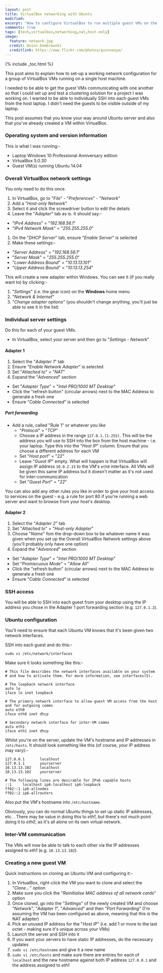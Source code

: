 ```yaml
---
layout: post
title: VirtualBox networking with Ubuntu
modified:
excerpt: "How to configure VirtualBox to run multiple guest VMs on the same network"
comments: true
tags: [tech,virtualbox,networking,nat,host-only]
image:
  feature: network.jpg
  credit: Quinn Dombrowski
  creditlink: https://www.flickr.com/photos/quinnanya/
---
```


{% include _toc.html %}

This post aims to explain how to set-up a working network configuration for a group of VirtualBox VMs running on a single host machine.

I needed to be able to get the guest VMs communicating with one another so that I could set up and test a clustering solution for a project I was working on.  I wanted to be able to individually SSH into each guest VMs from the host laptop.  I didn't need the guests to be visible outside of my laptop.

This post assumes that you know your way around Ubuntu server and also that you've already created a VM within VirtualBox.


### Operating system and version information

This is what I was running:-

- Laptop Windows 10 Professional Anniversary edition
- VirtualBox 5.0.30
- Guest VM(s) running Ubuntu 14.04



### Overall VirtualBox network settings

You only need to do this once.

1. In VirtualBox, go to "*File*" - "*Preferences*" - "*Network*"
1. Add a "*Host-only Network*"
1. Select it and click the screwdriver button to edit the details
1. Leave the "*Adapter*" tab as is.  It should say:-
  - "*IPv4 Address*" = "*192.168.56.1*"
  - "*IPv4 Network Mask*" = "*255.255.255.0*"
1. On the "*DHCP Server*" tab, ensure "*Enable Server*" is selected
1. Make these settings:-
  - "*Server Address*" = "*192.168.56.1*"
  - "*Server Mask*" = "*255.255.255.0*"
  - "*Lower Address Bound*" = "*10.13.13.101*"
  - "*Upper Address Bound*" = "*10.13.13.254*"
  
This will create a new adapter within Windows.  You can see it (if you really want to) by clicking:-

1. "*Settings*" (i.e. the gear icon) on the **Windows** home menu
1. "*Network & Internet*"
1. "*Change adapter options*" (you shouldn't change anything, you'll just be able to see it in the list)


### Individual server settings  

Do this for each of your guest VMs.

- In VirtualBox, select your server and then go to "*Settings - Network*"

#### Adapter 1

1. Select the "*Adapter 1*" tab
1. Ensure "*Enable Network Adapter*" is selected
1. Set "*Attached to*" = "*NAT*"
1. Expand the "*Advanced*" section
  - Set "*Adapter Type*" = "*Intel PRO/1000 MT Desktop*"
  - Click the "refresh button" (circular arrows) next to the MAC Address to generate a fresh one
  - Ensure "*Cable Connected*" is selected

##### Port forwarding

- Add a rule, called "Rule 1" or whatever you like
  - "*Protocol*" = "*TCP*"
  - Choose a IP address in the range `127.0.1.[1-255]`.  This will be the address you will use to SSH into the box from the host machine - i.e. your laptop.  Type this into the "*Host IP*" column.  Ensure that you choose a different address for each VM
  - Set "*Host port*" = "*22*"
  - Leave "*Guest IP*" empty.  What will happen is that VirtualBox will assign IP address `10.0.2.15` to the VM's `eth0` interface.  All VMs will be given this same IP address but it doesn't matter as it's not used for inter-communication
  - Set "*Guest Port*" = "*22*"

You can also add any other rules you like in order to give your host access to services on the guest - e.g. a rule for port 80 if you're running a web server and want to browse from your host's desktop.


#### Adapter 2

1. Select the "*Adapter 2*" tab
1. Set "*Attached to*" = "*Host-only Adapter*"
1. Choose "*Name*" fom the drop-down box to be whatever name it was given when you set up the Overall VirtualBox Network settings above (you'll probably only have one option)
1. Expand the "*Advanced*" section
  - Set "*Adapter Type*" = "*Intel PRO/1000 MT Desktop*"
  - Set "*Promiscuous Mode*" = "*Allow All*"
  - Click the "refresh button" (circular arrows) next to the MAC Address to generate a fresh one
  - Ensure "*Cable Connected*" is selected


### SSH access

You will be able to SSH into each guest from your desktop using the IP address you chose in the Adapter 1 port forwarding section (e.g. `127.0.1.2`).


### Ubuntu configuration

You'll need to ensure that each Ubuntu VM knows that it's been given two network interfaces.

SSH into each guest and do this:-

    sudo vi /etc/network/interfaces

Make sure it looks something like this:-

    # This file describes the network interfaces available on your system
    # and how to activate them. For more information, see interfaces(5).
    
    # The loopback network interface
    auto lo
    iface lo inet loopback
    
    # The primary network interface to allow guest VM access from the host and for outgoing comms
    auto eth0
    iface eth0 inet dhcp
    
    # Secondary network interface for inter-VM comms
    auto eth1
    iface eth1 inet dhcp

Whilst you're on the server, update the VM's hostname and IP addresses in `/etc/hosts`.  It should look something like this (of course, your IP address may vary):-

    127.0.0.1       localhost
    127.0.1.1       yourserver
    10.13.13.102    localhost
    10.13.13.102    yourserver

    # The following lines are desirable for IPv6 capable hosts
    ::1     localhost ip6-localhost ip6-loopback
    ff02::1 ip6-allnodes
    ff02::2 ip6-allrouters

Also put the VM's hostname into `/etc/hostname`.

Obviously, you can do normal Ubuntu things to set up static IP addresses, etc.  .  There may be value in doing this to *eth1*, but there's not much point doing it to *eth0*, as it's all alone on its own virtual network.


### Inter-VM communication

The VMs will now be able to talk to each other via the IP addresses assigned to *eth1* (e.g. `10.13.13.102`).


### Creating a new guest VM

Quick instructions on cloning an Ubuntu VM and configuring it:-

1. In VirtualBox, right-click the VM you want to clone and select the "*Clone...*" option
1. Make sure you click the "*Reinitialise MAC address of all network cards*" option
1. Once cloned, go into the "*Settings*" of the newly created VM and choose "*Network*", "*Adapter 1*", "*Advanced*" and then "*Port Forwarding*" (I'm assuming the VM has been configured as above, meaning that this is the NAT adapter)
1. Pick an unused IP address for the "*Host IP*" (i.e. add 1 or more to the last octet - making sure it's unique across your VMs)
1. Launch the server and SSH into it
1. If you want your servers to have static IP addresses, do the necessary updates
1. `sudo vi /etc/hostname` and give it a new name
1. `sudo vi /etc/hosts` and make sure there are entries for each of `localhost` and the new hostname against both IP address `127.0.0.1` and the address assigned to *eth1*